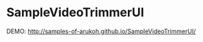 SampleVideoTrimmerUI
====================

DEMO: http://samples-of-arukoh.github.io/SampleVideoTrimmerUI/
